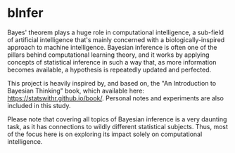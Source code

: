 # bInfer

Bayes' theorem plays a huge role in computational intelligence, a sub-field of artificial intelligence that's mainly concerned with a biologically-inspired approach to machine intelligence. Bayesian inference is often one of the pillars behind computational learning theory, and it works by applying concepts of statistical inference in such a way that, as more information becomes available, a hypothesis is repeatedly updated and perfected.

This project is heavily inspired by, and based on, the "An Introduction to Bayesian Thinking" book, which available here: https://statswithr.github.io/book/. Personal notes and experiments are also included in this study.

Please note that covering all topics of Bayesian inference is a very daunting task, as it has connections to wildly different statistical subjects. Thus, most of the focus here is on exploring its impact solely on computational intelligence.
